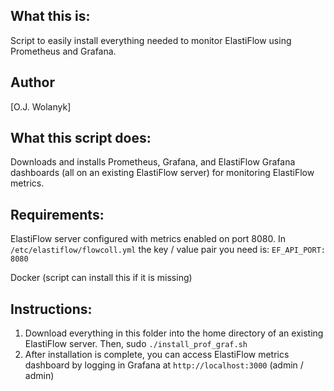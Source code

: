 What this is:
----------------
Script to easily install everything needed to monitor ElastiFlow using Prometheus and Grafana.

## Author
[O.J. Wolanyk]

What this script does:
----------------
Downloads and installs Prometheus, Grafana, and ElastiFlow Grafana dashboards (all on an existing ElastiFlow server) for monitoring ElastiFlow metrics.

Requirements:
----------------
ElastiFlow server configured with metrics enabled on port 8080. In `/etc/elastiflow/flowcoll.yml` the key / value pair you need is: `EF_API_PORT: 8080`

Docker (script can install this if it is missing)

Instructions:
----------------
1) Download everything in this folder into the home directory of an existing ElastiFlow server. Then, sudo `./install_prof_graf.sh`
2) After installation is complete, you can access ElastiFlow metrics dashboard by logging in Grafana at `http://localhost:3000` (admin / admin)
